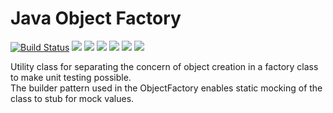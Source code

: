 # Java Object Factory
[![Build Status](https://travis-ci.org/tusharvjoshi/javaobjectfactory.svg?branch=master)](https://travis-ci.org/tusharvjoshi/javaobjectfactory)
[![](https://sonarcloud.io/api/badges/measure?key=com.tusharjoshi.javatools%3Aobjectfactory-projects&metric=ncloc)](https://sonarcloud.io/dashboard?id=com.tusharjoshi.javatools%3Aobjectfactory-projects) 
[![](https://sonarcloud.io/api/badges/measure?key=com.tusharjoshi.javatools%3Aobjectfactory-projects&metric=bugs)](https://sonarcloud.io/dashboard?id=com.tusharjoshi.javatools%3Aobjectfactory-projects) 
[![](https://sonarcloud.io/api/badges/measure?key=com.tusharjoshi.javatools%3Aobjectfactory-projects&metric=vulnerabilities)](https://sonarcloud.io/dashboard?id=com.tusharjoshi.javatools%3Aobjectfactory-projects) 
[![](https://sonarcloud.io/api/badges/measure?key=com.tusharjoshi.javatools%3Aobjectfactory-projects&metric=code_smells)](https://sonarcloud.io/project/issues?id=com.tusharjoshi.javatools%3Aobjectfactory-projects&resolved=false&types=CODE_SMELL) 
[![](https://sonarcloud.io/api/badges/measure?key=com.tusharjoshi.javatools%3Aobjectfactory-projects&metric=duplicated_lines_density)](https://sonarcloud.io/component_measures/domain/Duplications?id=com.tusharjoshi.javatools%3Aobjectfactory-projects) 
[![](https://sonarcloud.io/api/badges/measure?key=com.tusharjoshi.javatools%3Aobjectfactory-projects&metric=sqale_debt_ratio)](https://sonarcloud.io/dashboard/?id=com.tusharjoshi.javatools%3Aobjectfactory-projects) 

Utility class for separating the concern of object creation in a factory class to make unit testing possible.  
The builder pattern used in the ObjectFactory enables static mocking of the class to stub for mock values.

